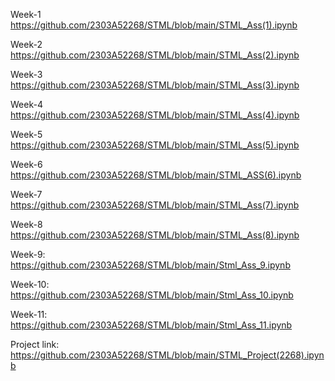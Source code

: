 Week-1
https://github.com/2303A52268/STML/blob/main/STML_Ass(1).ipynb

Week-2
https://github.com/2303A52268/STML/blob/main/STML_Ass(2).ipynb

Week-3
https://github.com/2303A52268/STML/blob/main/STML_Ass(3).ipynb

Week-4
https://github.com/2303A52268/STML/blob/main/STML_Ass(4).ipynb

Week-5
https://github.com/2303A52268/STML/blob/main/STML_Ass(5).ipynb

Week-6
https://github.com/2303A52268/STML/blob/main/STML_ASS(6).ipynb

Week-7
https://github.com/2303A52268/STML/blob/main/STML_Ass(7).ipynb

Week-8
https://github.com/2303A52268/STML/blob/main/STML_Ass(8).ipynb

Week-9:
https://github.com/2303A52268/STML/blob/main/Stml_Ass_9.ipynb

Week-10:
https://github.com/2303A52268/STML/blob/main/Stml_Ass_10.ipynb

Week-11:
https://github.com/2303A52268/STML/blob/main/Stml_Ass_11.ipynb

Project link:
https://github.com/2303A52268/STML/blob/main/STML_Project(2268).ipynb
